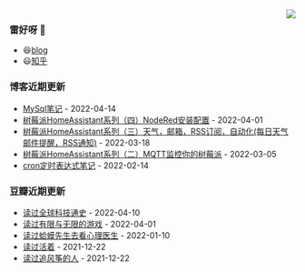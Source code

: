 <img align="right" src="https://github-readme-stats.vercel.app/api?username=chenwingsing&show_icons=true&icon_color=CE1D2D&text_color=718096&bg_color=ffffff&hide_title=true" />

### 雷好呀 👋

- 😆[blog](https://chenwingsing.github.io/)
- 😃[知乎](https://www.zhihu.com/people/chen-yong-cheng-46)

### 博客近期更新
<!-- START_SECTION:blog -->
* <a href='https://chenwingsing.github.io/2022/04/14/MySql%E7%AC%94%E8%AE%B0/' target='_blank'>MySql笔记</a> - 2022-04-14
* <a href='https://chenwingsing.github.io/2022/04/01/%E6%A0%91%E8%8E%93%E6%B4%BEHomeAssistant%E7%B3%BB%E5%88%97%EF%BC%88%E5%9B%9B%EF%BC%89NodeRed%E5%AE%89%E8%A3%85%E9%85%8D%E7%BD%AE/' target='_blank'>树莓派HomeAssistant系列（四）NodeRed安装配置</a> - 2022-04-01
* <a href='https://chenwingsing.github.io/2022/03/18/%E6%A0%91%E8%8E%93%E6%B4%BEHomeAssistant%E7%B3%BB%E5%88%97%EF%BC%88%E4%B8%89%EF%BC%89%E5%A4%A9%E6%B0%94%EF%BC%8C%E9%82%AE%E7%AE%B1%EF%BC%8CRSS%E8%AE%A2%E9%98%85%EF%BC%8C%E8%87%AA%E5%8A%A8%E5%8C%96-%E6%AF%8F%E6%97%A5%E5%A4%A9%E6%B0%94%E9%82%AE%E4%BB%B6%E6%8F%90%E9%86%92%EF%BC%8CRSS%E9%80%9A%E7%9F%A5/' target='_blank'>树莓派HomeAssistant系列（三）天气，邮箱，RSS订阅，自动化(每日天气邮件提醒，RSS通知)</a> - 2022-03-18
* <a href='https://chenwingsing.github.io/2022/03/05/%E6%A0%91%E8%8E%93%E6%B4%BEHomeAssistant%E7%B3%BB%E5%88%97%EF%BC%88%E4%BA%8C%EF%BC%89MQTT%E7%9B%91%E6%8E%A7%E4%BD%A0%E7%9A%84%E6%A0%91%E8%8E%93%E6%B4%BE/' target='_blank'>树莓派HomeAssistant系列（二）MQTT监控你的树莓派</a> - 2022-03-05
* <a href='https://chenwingsing.github.io/2022/02/14/cron%E5%AE%9A%E6%97%B6%E8%A1%A8%E8%BE%BE%E5%BC%8F%E7%AC%94%E8%AE%B0/' target='_blank'>cron定时表达式笔记</a> - 2022-02-14
<!-- END_SECTION:blog -->

### 豆瓣近期更新
<!-- START_SECTION:douban -->
* <a href='https://book.douban.com/subject/33385217/' target='_blank'>读过全球科技通史</a> - 2022-04-10
* <a href='https://book.douban.com/subject/33438841/' target='_blank'>读过有限与无限的游戏</a> - 2022-04-01
* <a href='https://book.douban.com/subject/35143790/' target='_blank'>读过蛤蟆先生去看心理医生</a> - 2022-01-10
* <a href='https://book.douban.com/subject/4913064/' target='_blank'>读过活着</a> - 2021-12-22
* <a href='https://book.douban.com/subject/1770782/' target='_blank'>读过追风筝的人</a> - 2021-12-22
<!-- END_SECTION:douban -->

<!--
**chenwingsing/chenwingsing** is a ✨ _special_ ✨ repository because its `README.md` (this file) appears on your GitHub profile.

Here are some ideas to get you started:

- 🔭 I’m currently working on ...
- 🌱 I’m currently learning ...
- 👯 I’m looking to collaborate on ...
- 🤔 I’m looking for help with ...
- 💬 Ask me about ...
- 📫 How to reach me: ...
- 😄 Pronouns: ...
- ⚡ Fun fact: ...
-->

